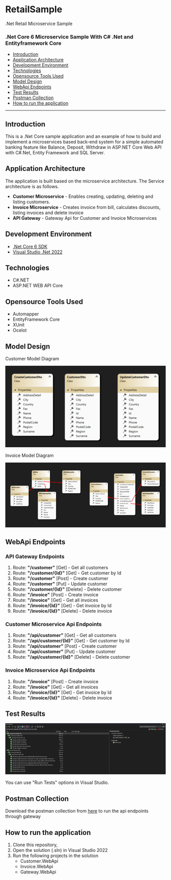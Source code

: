 # RetailSample
.Net Retail Microservice  Sample

### .Net Core 6 Microservice Sample With C# .Net and Entityframework Core
* [Introduction](#Introduction)
* [Application Architecture](#Application-Architecture)
* [Development Environment](#Development-Environment)
* [Technologies](#Technologies)
* [Opensource Tools Used](#Opensource-Tools-Used)
* [Model Design](#Model-Design)
* [WebApi Endpoints](#WebApi-Endpoints)
* [Test Results](#Test-Results)
* [Postman Collection](#Postman-Collection)
* [How to run the application](#How-to-run-the-application)
---
## Introduction
This is a .Net Core sample application and an example of how to build and implement a microservices based back-end system for a simple automated banking feature like Balance, Deposit, Withdraw in ASP.NET Core Web API with C#.Net, Entity Framework and SQL Server. 

## Application Architecture

The application is built based on the microservice architecture. The Service architecture is as follows.

- **Customer Microservice** - Enables creating, updating, deleting and listing customers.
- **Invoice Microservice** - Creates invoice from bill, calculates discounts, listing invoices and delete invoice
- **API Gateway** - Gateway Api for Customer and Invoice Microservices

## Development Environment

- [.Net Core 6 SDK](https://dotnet.microsoft.com/download)
- [Visual Studio .Net 2022](https://visualstudio.microsoft.com/downloads/)

## Technologies
- C#.NET
- ASP.NET WEB API Core

## Opensource Tools Used
- Automapper 
- EntityFramework Core
- XUnit 
- Ocelot

## Model Design

Customer Model Diagram

![Model Design](https://github.com/omerfarukkologlu/RetailSample/raw/main/diagram/Customer_Diagram.png)

Invoice Model Diagram

![Model Design](https://github.com/omerfarukkologlu/RetailSample/raw/main/diagram/Invoice_Diagram.png)

## WebApi Endpoints

### API Gateway Endpoints

1. Route: **"/customer"** [Get] - Get all customers
2. Route: **"/customer/{Id}"** [Get] - Get customer by Id
3. Route: **"/customer"** [Post] - Create customer
4. Route: **"/customer"** [Put] - Update customer
5. Route: **"/customer/{Id}"** [Delete] - Delete customer
6. Route: **"/invoice"** [Post] - Create invoice
7. Route: **"/invoice"** [Get] - Get all invoices
8. Route: **"/invoice/{Id}"** [Get] - Get invoice by Id
9. Route: **"/invoice/{Id}"** [Delete] - Delete invoice

### Customer Microservice Api Endpoints

1. Route: **"/api/customer"** [Get] - Get all customers
2. Route: **"/api/customer/{Id}"** [Get] - Get customer by Id
3. Route: **"/api/customer"** [Post] - Create customer
4. Route: **"/api/customer"** [Put] - Update customer
5. Route: **"/api/customer/{Id}"** [Delete] - Delete customer

### Invoice Microservice Api Endpoints

1. Route: **"/invoice"** [Post] - Create invoice
2. Route: **"/invoice"** [Get] - Get all invoices
3. Route: **"/invoice/{Id}"** [Get] - Get invoice by Id
4. Route: **"/invoice/{Id}"** [Delete] - Delete invoice

## Test Results
![Test Results](https://github.com/omerfarukkologlu/RetailSample/raw/main/diagram/Test_Results.png)

You can use "Run Tests" options in Visual Studio.

## Postman Collection

Download the postman collection from [here](https://www.getpostman.com/collections/215426f0cbb9bbd736da) to run the api endpoints through gateway

## How to run the application

1. Clone this repository, 
2. Open the solution (.sln) in Visual Studio 2022
3. Run the following projects in the solution
    - Customer.WebApi
    - Invoice.WebApi
    - Gateway.WebApi
